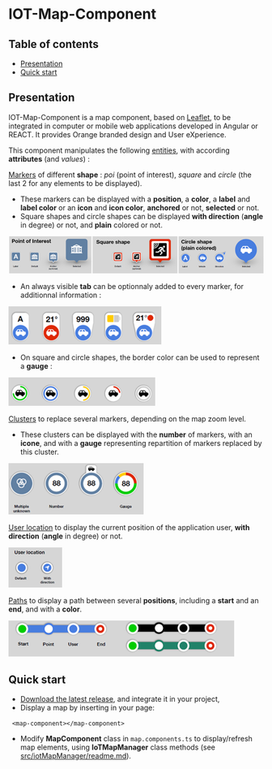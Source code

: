 # IOT-Map-Component 

## Table of contents

- [Presentation](#presentation)
- [Quick start](#quick-start)


## Presentation

IOT-Map-Component is a map component, based on [Leaflet](https://leafletjs.com/), to be integrated in computer or mobile web applications developed in Angular or REACT. 
It provides Orange branded design and User eXperience. 

This component manipulates the following <ins>entities</ins>, with according **attributes** (and *values*) :

<ins>Markers</ins> of different **shape** : *poi* (point of interest), *square* and *circle* (the last 2 for any elements to be displayed). 
- These markers can be displayed with a **position**, a **color**, a **label** and **label color** or an **icon** and **icon color**, **anchored** or not, **selected** or not. 
- Square shapes and circle shapes can be displayed **with direction** (**angle** in degree) or not, and **plain** colored or not.

<img src="doc/Image1.png">

- An always visible **tab** can be optionnaly added to every marker, for additionnal information :

<img src="doc/Image2.png">

- On square and circle shapes, the border color can be used to represent a **gauge** : 

<img src="doc/Image3.png">

<ins>Clusters</ins> to replace several markers, depending on the map zoom level.
- These clusters can be displayed with the **number** of markers, with an **icone**, and with a **gauge** representing repartition of markers replaced by this cluster.

<img src="doc/Image4.png">

<ins>User location</ins> to display the current position of the application user, **with direction** (**angle** in degree) or not.

<img src="doc/Image5.png">

<ins>Paths</ins> to display a path between several **positions**, including a **start** and an **end**, and with a **color**.

<img src="doc/Image6.png">

[comment]: <Examples of use can be found in [samples](https://github.com/Orange-OpenSource/IOT-Map-Component/samples).>

[comment]: <TbAdded image of one sample>

## Quick start


- [Download the latest release](https://github.com/Orange-OpenSource/IOT-Map-Component/archive/v0.0.1.zip), and integrate it in your project,
- Display a map by inserting in your page:
```
 <map-component></map-component>
```
- Modify **MapComponent** class in ```map.components.ts``` to display/refresh map elements, using **IoTMapManager** class methods (see [src/iotMapManager/readme.md](https://github.com/Orange-OpenSource/IOT-Map-Component/blob/master/src/iotMapManager/readme.md)).


